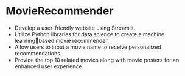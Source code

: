 # MovieRecommender

- Develop a user-friendly website using Streamlit.
- Utilize Python libraries for data science to create a machine learningbased movie recommender.
- Allow users to input a movie name to receive personalized recommendations.
- Provide the top 10 related movies along with movie posters for an enhanced user experience.
